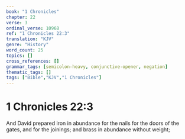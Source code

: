 ```yaml
---
book: "1 Chronicles"
chapter: 22
verse: 3
ordinal_verse: 10968
ref: "1 Chronicles 22:3"
translation: "KJV"
genre: "History"
word_count: 25
topics: []
cross_references: []
grammar_tags: [semicolon-heavy, conjunctive-opener, negation]
thematic_tags: []
tags: ["Bible","KJV","1 Chronicles"]
---
```


# 1 Chronicles 22:3

And David prepared iron in abundance for the nails for the doors of the gates, and for the joinings; and brass in abundance without weight;
